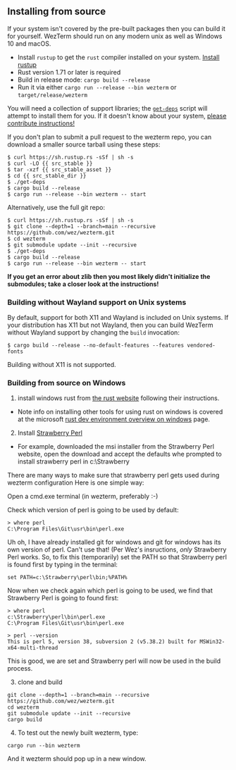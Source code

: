## Installing from source

If your system isn't covered by the pre-built packages then you can build it
for yourself.  WezTerm should run on any modern unix as well as Windows 10 and
macOS.

* Install `rustup` to get the `rust` compiler installed on your system.
  [Install rustup](https://www.rust-lang.org/en-US/install.html)
* Rust version 1.71 or later is required
* Build in release mode: `cargo build --release`
* Run it via either `cargo run --release --bin wezterm` or `target/release/wezterm`

You will need a collection of support libraries; the [`get-deps`](https://github.com/wez/wezterm/blob/main/get-deps) script will
attempt to install them for you.  If it doesn't know about your system,
[please contribute instructions!](https://github.com/wez/wezterm/blob/main/CONTRIBUTING.md)

If you don't plan to submit a pull request to the wezterm repo, you can
download a smaller source tarball using these steps:

```console
$ curl https://sh.rustup.rs -sSf | sh -s
$ curl -LO {{ src_stable }}
$ tar -xzf {{ src_stable_asset }}
$ cd {{ src_stable_dir }}
$ ./get-deps
$ cargo build --release
$ cargo run --release --bin wezterm -- start
```

Alternatively, use the full git repo:

```console
$ curl https://sh.rustup.rs -sSf | sh -s
$ git clone --depth=1 --branch=main --recursive https://github.com/wez/wezterm.git
$ cd wezterm
$ git submodule update --init --recursive
$ ./get-deps
$ cargo build --release
$ cargo run --release --bin wezterm -- start
```

**If you get an error about zlib then you most likely didn't initialize the submodules;
take a closer look at the instructions!**

### Building without Wayland support on Unix systems

By default, support for both X11 and Wayland is included on Unix systems.
If your distribution has X11 but not Wayland, then you can build WezTerm without
Wayland support by changing the `build` invocation:

```console
$ cargo build --release --no-default-features --features vendored-fonts
```

Building without X11 is not supported.

### Building from source on Windows
1. install windows rust from [the rust website](https://www.rust-lang.org/tools/install) following their instructions.

- Note info on installing other tools for using rust on windows is covered at the microsoft [rust dev environment overview on windows](https://learn.microsoft.com/en-us/windows/dev-environment/rust/overview) page.

2. Install [Strawberry Perl](https://strawberryperl.com/)

- For example, downloaded the msi installer from the Strawberry Perl website, open the download and accept the defaults whe prompted to install strawberry perl in c:\Strawberry

There are many ways to make sure that strawberry perl gets used during wezterm configuration
Here is one simple way:

Open a cmd.exe terminal  (in wezterm, preferably :-)

Check which version of perl is going to be used by default:
```
> where perl
C:\Program Files\Git\usr\bin\perl.exe
```
Uh oh, I have already installed git for windows and git for windows has its own version of perl. Can't use that! (Per Wez's insructions, *only* Strawberry Perl works. So, to fix this (temporarily) set the PATH so that Strawberry perl is found first by typing in the terminal:

```
set PATH=c:\Strawberry\perl\bin;%PATH%
```
Now when we check again which perl is going to be used, we find that Strawberry Perl is going to found first:
```
> where perl
c:\Strawberry\perl\bin\perl.exe
C:\Program Files\Git\usr\bin\perl.exe

> perl --version
This is perl 5, version 38, subversion 2 (v5.38.2) built for MSWin32-x64-multi-thread
```
This is good, we are set and Strawberry perl will now be used in the build process.

3. clone and build 
```
git clone --depth=1 --branch=main --recursive https://github.com/wez/wezterm.git
cd wezterm
git submodule update --init --recursive
cargo build 
```

4. To test out the newly built wezterm, type:
```
cargo run --bin wezterm
```

And it wezterm should pop up in a new window.






